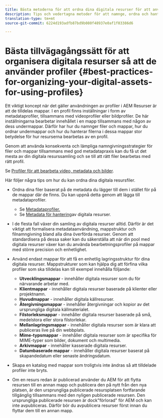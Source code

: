 ```yaml
---
title: Bästa metoderna för att ordna dina digitala resurser för att använda profiler
description: Tips och vedertagna metoder för att namnge, ordna och hantera metadata för filer med digitala resurser.
translation-type: tm+mt
source-git-commit: 6224d193adfb87bd9b080f48937e0af1f03386d6

---
```



# Bästa tillvägagångssätt för att organisera digitala resurser så att de använder profiler {#best-practices-for-organizing-your-digital-assets-for-using-profiles}

Ett viktigt koncept när det gäller användningen av profiler i AEM Resurser är att de tilldelas mappar. I en profil finns inställningar i form av metadataprofiler, tillsammans med videoprofiler eller bildprofiler. De här inställningarna bearbetar innehållet i en mapp tillsammans med någon av dess undermappar. Därför har hur du namnger filer och mappar, hur du ordnar undermappar och hur du hanterar filerna i dessa mappar stor betydelse för hur resurserna bearbetas av en profil.

Genom att använda konsekventa och lämpliga namngivningsstrategier för filer och mappar tillsammans med god metadatapraxis kan du få ut det mesta av din digitala resurssamling och se till att rätt filer bearbetas med rätt profil.

Se [Profiler för att bearbeta video, metadata och bilder](processing-profiles.md).

Här följer några tips om hur du kan ordna dina digitala resursfiler.

* Ordna dina filer baserat på de metadata du lägger till dem i stället för på de mappar där de finns. Du kan uppnå detta genom att lägga till metadataprofiler.

   * Se [Metadataprofiler.](/help/assets/metadata-profiles.md)
   * Se [Metadata för hantering](/help/assets/manage-metadata.md)av digitala resurser.

* I de flesta fall växer din samling av digitala resurser alltid. Därför är det viktigt att formalisera metadataanvändning, mappstruktur och filnamngivning bland alla dina överförda resurser. Genom att standardisera på dessa saker kan du säkerställa att när din pool med digitala resurser växer kan du använda bearbetningsprofiler på mappar med större precision och enhetlighet.
* Använd endast mappar för att få en enhetlig lagringsstruktur för dina digitala resurser. Mappstrukturer som kan hjälpa dig att förfina vilka profiler som ska tilldelas kan till exempel innehålla följande:

   * **Utvecklingsmappar** - innehåller digitala resurser som du för närvarande arbetar med.
   * **Klientmappar** - innehåller digitala resurser baserade på klienter eller projektnamn.
   * **Huvudmappar** - innehåller digitala källresurser.
   * **Återgivningsmappar** - innehåller återgivningar och kopior av det ursprungliga digitala källmaterialet.
   * **Filstorleksmappar** - innehåller digitala resurser baserade på små, medelstora eller stora filstorlekar.
   * **Mellanlagringsmappar** - innehåller digitala resurser som är klara att publiceras live på din webbplats.
   * **Mime-typsmappar** - innehåller digitala resurser som är specifika för MIME-typer som bilder, dokument och multimedia.
   * **Arkivmappar** - innehåller kasserade digitala resurser.
   * **Datumbaserade mappar** - innehåller digitala resurser baserat på skapandedatum eller senaste ändringsdatum.

* Skapa en katalog med mappar som troligtvis inte ändras så att tilldelade profiler inte bryts.
* Om en resurs redan är publicerad använder du AEM för att flytta resursen till en annan mapp och publicera den på nytt från den nya platsen, är den ursprungliga publicerade resursplatsen fortfarande tillgänglig tillsammans med den nyligen publicerade resursen. Den ursprungliga publicerade resursen är dock&quot;förlorad&quot; för AEM och kan inte avpubliceras. Därför bör du avpublicera resurser först innan du flyttar dem till en annan mapp.

